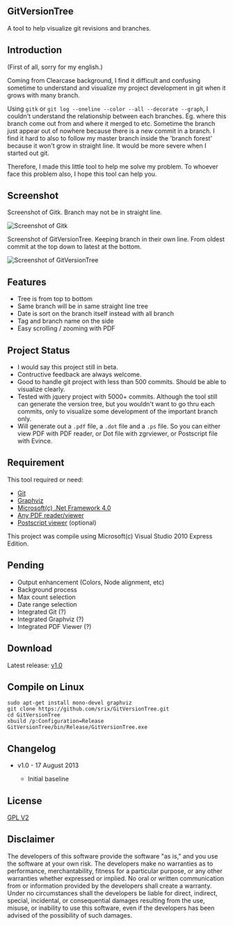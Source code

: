GitVersionTree
--------------

A tool to help visualize git revisions and branches.

Introduction
------------

(First of all, sorry for my english.)

Coming from Clearcase background, I find it difficult and confusing sometime to understand and visualize my project development in git when it grows with many branch.

Using `gitk` or `git log --oneline --color --all --decorate --graph`, I couldn't understand the relationship between each branches. Eg. where this branch come out from and where it merged to etc. Sometime the branch just appear out of nowhere because there is a new commit in a branch. I find it hard to also to follow my master branch inside the 'branch forest' because it won't grow in straight line. It would be more severe when I started out git.

Therefore, I made this little tool to help me solve my problem. To whoever face this problem also, I hope this tool can help you.

Screenshot
----------

Screenshot of Gitk. Branch may not be in straight line.

![Screenshot of Gitk](https://raw.github.com/crc8/GitVersionTree/master/sample_gitk.png)

Screenshot of GitVersionTree. Keeping branch in their own line. From oldest  commit at the top down to latest at the bottom.

![Screenshot of GitVersionTree](https://raw.github.com/crc8/GitVersionTree/master/sample_gvt.png)

Features
--------

- Tree is from top to bottom
- Same branch will be in same straight line tree
- Date is sort on the branch itself instead with all branch
- Tag and branch name on the side
- Easy scrolling / zooming with PDF

Project Status
--------------

- I would say this project still in beta.
- Contructive feedback are always welcome.
- Good to handle git project with less than 500 commits. Should be able to visualize clearly.
- Tested with jquery project with 5000+ commits. Although the tool still can generate the version tree, but you wouldn't want to go thru each commits, only to visualize some development of the important branch only.
- Will generate out a `.pdf` file, a `.dot` file and a `.ps` file. So you can either view PDF with PDF reader, or Dot file with zgrviewer, or Postscript file with Evince.

Requirement
-----------

This tool required or need:

- [Git](http://git-scm.com/)
- [Graphviz](http://www.graphviz.org/)
- [Microsoft(c) .Net Framework 4.0](http://www.microsoft.com/en-us/download/details.aspx?id=17718)
- [Any PDF reader/viewer](http://get.adobe.com/reader/)
- [Postscript viewer](https://projects.gnome.org/evince/) (optional)

This project was compile using Microsoft(c) Visual Studio 2010 Express Edition.

Pending
-------

- Output enhancement (Colors, Node alignment, etc) 
- Background process
- Max count selection
- Date range selection
- Integrated Git (?)
- Integrated Graphviz (?)
- Integrated PDF Viewer (?)

Download
--------

Latest release:
[v1.0](https://github.com/crc8/GitVersionTree/releases)


Compile on Linux
--------

    sudo apt-get install mono-devel graphviz
    git clone https://github.com/srix/GitVersionTree.git
    cd GitVersionTree
    xbuild /p:Configuration=Release
    GitVersionTree/bin/Release/GitVersionTree.exe

Changelog
---------

- v1.0 - 17 August 2013

	- Initial baseline

License
-------

[GPL V2](https://raw.github.com/crc8/GitVersionTree/master/LICENSE)

Disclaimer
----------

The developers of this software provide the software "as is," and you use the software at your own risk. The developers make no warranties as to performance, merchantability, fitness for a particular purpose, or any other warranties whether expressed or implied. No oral or written communication from or information provided by the developers shall create a warranty. Under no circumstances shall the developers be liable for direct, indirect, special, incidental, or consequential damages resulting from the use, misuse, or inability to use this software, even if the developers has been advised of the possibility of such damages.
